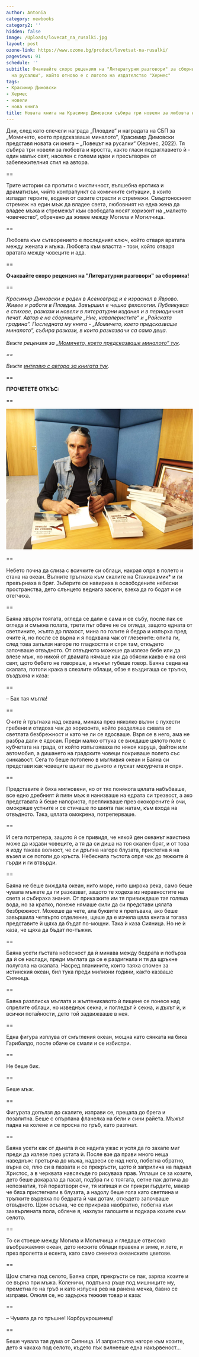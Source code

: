 ```yaml
---
author: Antonia
category: newbooks
category2: ''
hidden: false
image: /Uploads/lovecat_na_rusalki.jpg
layout: post
ozone-link: https://www.ozone.bg/product/lovetsat-na-rusalki/
pageviews: 91
schedule: ''
subtitle: Очаквайте скоро рецензия на "Литературни разговори" за сборника "Ловецът
  на русалки", който отново е с логото на издателство "Хермес"
tags:
- Красимир Димовски
- Хермес
- новели
- нова книга
title: Новата книга на Красимир Димовски събира три новели за любовта и яростта (ОТКЪС)
---
```


Дни, след като спечели награда „Пловдив“ и наградата на СБП за „Момичето, което предсказваше миналото“, Красимир Димовски представя новата си книга – „Ловецът на русалки“ (Хермес, 2022). Тя събира три новели за любовта и яростта, както гласи подзаглавието ѝ - един малък свят, населен с големи идеи и пресътворен от забележителния стил на автора.

\==

Трите истории са пропити с мистичност, вълшебна еротика и драматизъм, чийто контрапункт са комичните ситуации, в които изпадат героите, водени от своите страсти и стремежи. Смъртоносният стремеж на един мъж да владее света, любовният на една жена да владее мъжа и стремежът към свободата носят хоризонт на „малкото човечество“, обречено да живее между Могила и Могилчица. 

\==

Любовта към сътворението е последният ключ, който отваря вратата между жената и мъжа. Любовта към властта - този, който отваря вратата между човеците и ада.

\==

**Очаквайте скоро рецензия на "Литературни разговори" за сборника!**

\==

*Красимир Димовски е роден в Асеновград и е израснал в Яврово. Живее и работи в Пловдив. Завършил е чешка филология. Публикувал е стихове, разкази и новели в литературни издания и в периодичния печат. Автор е на сборниците „Ние, кавалеристите“ и „Райската градина“. Последната му книга - „Момичето, което предсказваше миналото“, събира разкази, в които разказвачи са само деца.* \
\
*Вижте рецензия за [„Момичето, което предсказваше миналото“ тук](https://literaturnirazgovori.com/bookreviews/2021/07/27/10-42-%D0%BC%D1%8A%D0%B4%D1%80%D0%BE%D1%81%D1%82%D1%82%D0%B0-%D0%BD%D0%B0-%D0%B4%D0%B5%D1%82%D1%81%D1%82%D0%B2%D0%BE%D1%82%D0%BE-%D0%B2-%D0%BC%D0%BE%D0%BC%D0%B8%D1%87%D0%B5%D1%82%D0%BE-%D0%BA%D0%BE%D0%B5%D1%82%D0%BE-%D0%BF%D1%80%D0%B5%D0%B4%D1%81%D0%BA%D0%B0%D0%B7%D0%B2%D0%B0%D1%88%D0%B5-%D0%BC%D0%B8%D0%BD%D0%B0%D0%BB%D0%BE%D1%82%D0%BE.html).*

*\==*

*Вижте [интервю с автора за книгата тук](https://literaturnirazgovori.com/interviews/2021/10/28/09-19-%D0%BA%D1%80%D0%B0%D1%81%D0%B8%D0%BC%D0%B8%D1%80-%D0%B4%D0%B8%D0%BC%D0%BE%D0%B2%D1%81%D0%BA%D0%B8-%D1%81%D1%82%D0%B8%D0%BB%D1%8A%D1%82-%D0%B5-%D1%81%D0%BF%D0%B0%D1%81%D0%B5%D0%BD%D0%B8%D0%B5%D1%82%D0%BE-%D0%BD%D0%B0-%D0%BB%D0%B8%D1%82%D0%B5%D1%80%D0%B0%D1%82%D1%83%D1%80%D0%B0%D1%82%D0%B0-%D0%BE%D1%82-%D0%B7%D0%B0%D0%B4%D0%B0%D0%B2%D0%B0%D1%89%D0%B8%D1%8F-%D1%81%D0%B5-%D0%B8%D0%B7%D0%BA%D1%83%D1%81%D1%82%D0%B2%D0%B5%D0%BD-%D0%B8%D0%BD%D1%82%D0%B5%D0%BB%D0%B5%D0%BA%D1%82.html).* 

\==

**ПРОЧЕТЕТЕ ОТКЪС:**

\==

![](/Uploads/received_546382307139818.jpeg)

\==

Небето почна да слиза с всичките си облаци, накрая опря в полето и стана на океан. Вълните тръгнаха към скалите на Стакивкамик* и ги превърнаха в бряг. Зъберите се навириха в освободените небесни пространства, дето слънцето веднага засели, взеха да го бодат и се отегчиха.

\==

Баяна хвърли тоягата, огледа се дали е сама и се събу, после пак се огледа и смъкна полата, трети път обаче не се огледа, защото едната от светлините, жълта до плахост, мина по голите ѝ бедра и изпърха пред очите ѝ, но после се върна и я подхвана чак от глезените: опипа ги, след това запълзя нагоре по гладкостта и спря там, откъдето започваше отвъдното. От отвъдното можеше да излезе бебе или да влезе мъж, но никой от двамата нямаше как да обясни какво е на оня свят, щото бебето не говореше, а мъжът губеше говор. 
Баяна седна на скалата, потопи крака в слезлите облаци, обзе я въздигаща се тръпка, въздъхна и каза:

\==

– Бах тая мъгла!

\==

Очите ѝ тръгнаха над океана, минаха през няколко вълни с пухести гребени и отидоха чак до хоризонта, който разделяше сивата от светлата безбрежност и като че ли се ядосваше. Взря се в него, ама не разбра дали е ядосан. Преди малко оттука се виждаше цялото поле с кубчетата на града, от който изпълзяваха по някоя каруца, файтон или автомобил, а дишането на градските човеци покриваше полето със синкавост. Сега то беше потопено в мъгливия океан и Баяна си представи как човеците щъкат по дъното и пускат мехурчета и спря. 

\==

Представите ѝ бяха мигновени, но от тях понякога цялата набъбваше, все едно дребният ѝ пиян мъж я нанизваше на едрата си трезвост, а ако представата ѝ беше напориста, препликваше през ококорените ѝ очи, омокряше устните и се стичаше по шията пак натам, към входа на отвъдното. Така, цялата омокрена, потреперваше.

\==

И сега потрепера, защото ѝ се привидя, че някой ден океанът наистина може да издави човеците, а тя да си диша на тоя скален бряг, и от това я изду такава волност, че си дръпна нагоре блузата, пристегна я на възел и се потопи до кръста. Небесната гъстота опря чак до тежките ѝ гърди и ги втвърди. 

\==

Баяна не беше виждала океан, нито море, нито широка река, само беше чувала мъжете да ги разказват, защото те ходеха из неравностите на света и събираха знания. От приказките им тя привиждаше тая голяма вода, но за кратко, понеже нямаше сили да си представи цялата безбрежност. Можеше да чете, ала буквите я препъваха, ако беше завършила четвърто отделение, щеше да е изчела цяла книга и тогава представите ѝ щяха да бъдат по-мощни. Така ѝ каза Сияница. Но не ѝ каза, че щяха да бъдат по-тъжни. 

\==

Баяна усети гъстата небесност да ѝ минава между бедрата и побърза да ѝ се наслади, преди мъглата да се е раздигнала и тя да щръкне полугола на скалата. Насред планините, които таяха спомен за истинския океан, бил тука преди милиони години, както казваше Сияница. 

\==

Баяна разплиска мъглата и жълтеникавото ѝ пищене се понесе над спрелите облаци, но изведнъж секна, и погледът ѝ секна, и дъхът ѝ, и всички потайности, дето той задвижваше в нея.

\==

Една фигура изплува от смъгления океан, мощна като сянката на бика Гарибалдо, после обаче се смали и се избистри. 

\==

Не беше бик. 

\==

Беше мъж. 

\==

Фигурата допълзя до скалите, изправи се, прецапа до брега и позалитна. Беше с опърпана фланелка на бели и сини райета. Мъжът падна на колене и се просна по гръб, като разпнат. 

\==

Баяна усети как от дъната ѝ се надига ужас и успя да го захапе миг преди да излезе през устата ѝ. После взе да прави много неща наведнъж: претърча до мъжа, надвеси се над него, побегна обратно, върна се, плю си в пазвата и се прекръсти, щото ѝ заприлича на паднал Христос, а в черквата навсякъде го рисуваха прав. Уплаши се за козите, дето беше докарала да пасат, подбра ги с тоягата, сетне пак дотича до непознатия, той поразтвори очи, тя изпищя и си прикри гърдите, макар че бяха пристегнати в блузата, а надолу беше гола като светлина и тръпките вървяха по бедрата ѝ чак дотам, откъдето започваше отвъдното. Щом осъзна, че се прикрива наобратно, побегна към захвърлената пола, облече я, нахлузи галошите и подкара козите към селото. 

\==

То си стоеше между Могила и Могилчица и гледаше отвисоко въображаемия океан, дето ниските облаци правеха и зиме, и лете, и през пролетта и есента, като само сменяха океанските цветове. 

\==

Щом стигна под селото, Баяна спря, прекръсти се пак, заряза козите и се върна при мъжа. Коленичи, подпъхна ръце под мишниците му, преметна го на гръб и като изпусна рев на ранена мечка, бавно се изправи. Олюля се, но задържа тежкия товар и каза:

\==

– Чумата да го тръшне! Корбрукрошенец!

\==

Беше чувала тая дума от Сияница. И запристъпва нагоре към козите, дето я чакаха под селото, където пък вилнееше една накървеност...